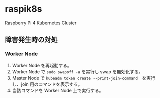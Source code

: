 # raspik8s
Raspberry Pi 4 Kubernetes Cluster

## 障害発生時の対処
### Worker Node
1. Worker Node を再起動する。
2. Worker Node で `sudo swapoff -a` を実行し swap を無効化する。
3. Master Node で `kubeadm token create --print-join-command`　を実行し、join 用のコマンドを表示する。
4. 当該コマンドを Worker Node 上で実行する。